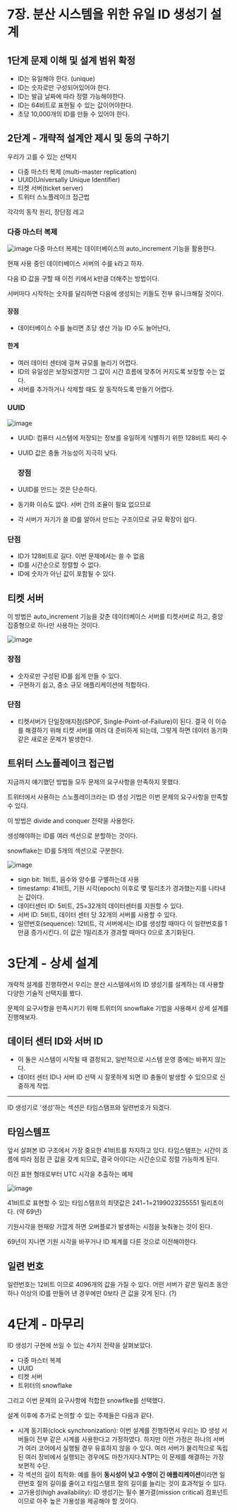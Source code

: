 # 7장. 분산 시스템을 위한 유일 ID 생성기 설계

## 1단계 문제 이해 및 설계 범위 확정

- ID는 유일해야 한다. (unique)
- ID는 숫자로만 구성되어있어야 한다.
- ID는 발급 날짜에 따라 정렬 가능해야한다.
- ID는 64비트로 표현될 수 있는 값이어야한다.
- 초당 10,000개의 ID를 만들 수 있어야 한다.

## 2단계 - 개략적 설계안 제시 및 동의 구하기

우리가 고를 수 있는 선택지

- 다중 마스터 복제 (multi-master replication)
- UUID(Universally Unique Identifier)
- 티켓 서버(ticket server)
- 트위터 스노플레이크 접근법

각각의 동작 원리, 장단점 레고

### 다중 마스터 복제

![image](https://inblog.ai/_next/image?url=https%3A%2F%2Fwww.notion.so%2Fimage%2Fhttps%253A%252F%252Fprod-files-secure.s3.us-west-2.amazonaws.com%252Ff02ca0c9-9279-4cd3-bf61-49a4adc12473%252F21d48bd7-d1e3-406b-ac9a-010099017b4b%252F7-2.png%3Ftable%3Dblock%26id%3D2f79850b-9069-4363-aff8-d604fc8dce84%26cache%3Dv2&w=2048&q=75)
다중 마스터 복제는 데이터베이스의 auto_increment 기능을 활용한다.

현재 사용 중인 데이터베이스 서버의 수를 `k`라고 하자.

다음 ID 값을 구할 때 이전 키에서 k만큼 더해주는 방법이다.

서버마다 시작하는 숫자를 달리하면 다음에 생성되는 키들도 전부 유니크해질 것이다.

#### 장점

- 데이터베이스 수를 늘리면 초당 생산 가능 ID 수도 늘어난다,

#### 한계

- 여러 데이터 센터에 걸쳐 규모를 늘리기 어렵다.
- ID의 유일성은 보장되겠지만 그 값이 시간 흐름에 맞추어 커지도록 보장할 수는 없다.
- 서버를 추가하거나 삭제할 때도 잘 동작하도록 만들기 어렵다.

### UUID

![image](https://inblog.ai/_next/image?url=https%3A%2F%2Fwww.notion.so%2Fimage%2Fhttps%253A%252F%252Fprod-files-secure.s3.us-west-2.amazonaws.com%252Ff02ca0c9-9279-4cd3-bf61-49a4adc12473%252F4b7456bd-9278-4bed-a016-c74baf254c05%252F7-3.png%3Ftable%3Dblock%26id%3Df1f345df-3734-403a-9b65-cc8657f63cf2%26cache%3Dv2&w=2048&q=75)
         
- UUID: 컴퓨터 시스템에 저장되는 정보를 유일하게 식별하기 위한 128비트 짜리 수
- UUID 값은 충돌 가능성이 지극히 낮다.

  ### 장점

- UUID를 만드는 것은 단순하다.
- 동기화 이슈도 없다. 서버 간의 조율이 필요 없으므로
- 각 서버가 자기가 쓸 ID를 알아서 만드는 구조이므로 규모 확장이 쉽다.

### 단점

- ID가 128비트로 길다. 이번 문제에서는 쓸 수 없음
- ID를 시간순으로 정렬할 수 없다.
- ID에 숫자가 아닌 값이 포함될 수 있다.

## 티켓 서버

이 방법은 auto_increment 기능을 갖춘 데이터베이스 서버를 티켓서버로 하고, 중앙 집중형으로 하나만 사용하는 것이다.

![image](https://velog.velcdn.com/images/bjo6300/post/1b207789-78d7-4cbf-bd3a-9ffd3edb43a1/image.png)
  
### 장점

- 숫자로만 구성된 ID를 쉽게 만들 수 있다.
- 구현하기 쉽고, 중소 규모 애플리케이션에 적합하다.

### 단점

- 티켓서버가 단일장애지점(SPOF, Single-Point-of-Failure)이 된다. 결국 이 이슈를 해결하기 위해 티켓 서버를 여러 대 준비하게 되는데, 그렇게 하면 데이터 동기화같은 새로운 문제가 발생한다.

## 트위터 스노플레이크 접근법

지금까지 얘기했던 방법들 모두 문제의 요구사항을 만족하지 못했다.

트위터에서 사용하는 스노플레이크라는 ID 생성 기법은 이번 문제의 요구사항을 만족할 수 있다.

이 방법은 divide and conquer 전략을 사용한다.

생성해야하는 ID를 여러 섹션으로 분할하는 것이다.

snowflake는 ID를 5개의 섹션으로 구분한다.

![image](https://miro.medium.com/max/1400/1*q01S_8UxXwBHXZEpB8P1OQ.png)

- sign bit: 1비트, 음수와 양수를 구별하는데 사용
- timestamp: 41비트, 기원 시각(epoch) 이후로 몇 밀리초가 경과했는지를 나타내는 값이다.
- 데이터센터 ID: 5비트, 25=32개의 데이터센터를 지원할 수 있다.
- 서버 ID: 5비트, 데이터 센터 당 32개의 서버를 사용할 수 있다.
- 일련번호(sequence): 12비트, 각 서버에서는 ID를 생성할 때마다 이 일련번호를 1만큼 증가시킨다. 이 값은 1밀리초가 경과할 때마다 0으로 초기화된다.

# 3단계 - 상세 설계

개략적 설계를 진행하면서 우리는 분산 시스템에서의 ID 생성기를 설계하는 데 사용할 다양한 기술적 선택지를 봤다.

문제의 요구사항을 만족시키기 위해 트위터의 snowflake 기법을 사용해서 상세 설계를 진행해보자.

## 데이터 센터 ID와 서버 ID

- 이 둘은 시스템이 시작될 때 결정되고, 일반적으로 시스템 운영 중에는 바뀌지 않는다.
- 데이터 센터 ID나 서버 ID 선택 시 잘못하게 되면 ID 충돌이 발생할 수 있으므로 신중하게 작업.

---

ID 생성기로 '생성'하는 섹션은 타임스탬프와 일련번호가 되겠다.

## 타임스템프

앞서 살펴본 ID 구조에서 가장 중요한 41비트를 차지하고 있다. 타임스탬프는 시간이 흐름에 따라 점점 큰 값을 갖게 되므로, 결국 아이디는 시간순으로 정렬 가능하게 된다.

이진 표현 형태로부터 UTC 시각을 추출하는 예제

![image](https://gabang2.notion.site/image/https%3A%2F%2Fvelog.velcdn.com%2Fimages%2Fkyy00n%2Fpost%2F511ee322-d83b-4fd7-b605-6e0280820876%2Fimage.png?table=block&id=1c5971bb-69c0-4264-b94b-3e990529d747&spaceId=9da730da-52f3-4b4c-be97-2b8d08e6719d&width=2000&userId=&cache=v2)
         

41비트로 표현할 수 있는 타임스탬프의 최댓값은 241−1=2199023255551 밀리초이다. (약 69년)

기원시각을 현재랑 가깝게 하면 오버플로가 발생하는 시점을 늦춰놓는 것이 된다.

69년이 지나면 기원 시각을 바꾸거나 ID 체계를 다른 것으로 이전해야한다.

## 일련 번호

일련번호는 12비트 이므로 4096개의 값을 가질 수 있다. 어떤 서버가 같은 밀리초 동안 하나 이상의 ID를 만들어 낸 경우에만 0보타 큰 값을 갖게 된다. (?)

# 4단계 - 마무리

ID 생성기 구현에 쓰일 수 있는 4가지 전략을 살펴보았다.

- 다중 마스터 복제
- UUID
- 티켓 서버
- 트위터의 snowflake

그리고 이번 문제의 요구사항에 적합한 snowflke를 선택했다.

설계 이후에 추가로 논의할 수 있는 주제들은 다음과 같다.

- 시계 동기화(clock synchronization): 이번 설계를 진행하면서 우리는 ID 생성 서버들이 전부 같은 시계를 사용한다고 가정하였다. 하지만 이런 가정은 하나의 서버가 여러 코어에서 실행될 경우 유효하지 않을 수 있다. 여러 서버가 물리적으로 독립된 여러 장비에서 실행되는 경우에도 마찬가지다.NTP는 이 문제를 해결하는 가장 보편적 수단.
- 각 섹션의 길이 최적화: 예를 들어 **동시성이 낮고 수명이 긴 애플리케이션**이라면 일련번호 절의 길이를 줄이고 타임스탬프 절의 길이를 늘리는 것이 효과적일 수 있다.
- 고가용성(high availability): ID 생성기는 필수 불가결(mission critical) 컴포넌트 이므로 아주 높은 가용성을 제공해야 할 것이다.
